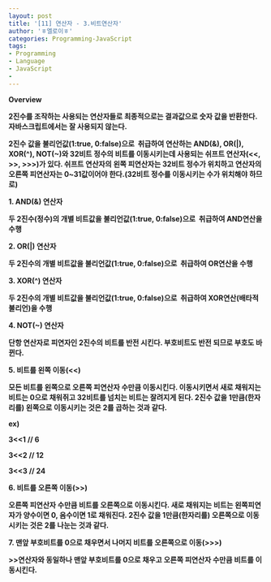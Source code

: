 ```yaml
---
layout: post
title: '[11] 연산자 - 3.비트연산자'
author: 'ㅎ엘로이ㅎ'
categories: Programming-JavaScript
tags:
- Programming
- Language
- JavaScript
-
---
```



<script> location.href='https://cafe.naver.com/develoid/701884' ; </script>

<p><strong><span>Overview</span></strong></p><p><b></p><p><span>2진수를 조작하는 사용되는 연산자들로 최종적으로는&nbsp;결과값으로 숫자 값을 반환한다. 자바스크립트에서는 잘 사용되지 않는다.</span></p><p><span>2진수 값을 불리언값(1:true, 0:false)으로&nbsp;&nbsp;취급하여 연산하는 AND(&amp;), OR(|), XOR(^), NOT(~)와 32비트 정수의 비트를 이동시키는데&nbsp;사용되는 쉬프트 연산자(&lt;&lt;, &gt;&gt;, &gt;&gt;&gt;)가 있다. 쉬프트 연산자의 왼쪽 피연산자는 32비트 정수가&nbsp;위치하고 연산자의 오른쪽 피연산자는&nbsp;0~31값이어야 한다.(32비트 정수를 이동시키는 수가 위치해야 하므로)&nbsp;</span></p><p><b></p><p><b></p><p><strong><span>1. AND(&amp;) 연산자</span></strong></p><p><b></p><p><span>두 2진수(정수)의 개별 비트값을&nbsp;불리언값(1:true, 0:false)으로&nbsp;&nbsp;취급하여 AND연산을 수행</span><b></p><p><b></p><p><b></p><p><strong><span>2. OR(|) 연산자</span></strong></p><p><b></p><p><span>두 2진수의 개별 비트값을&nbsp;불리언값(1:true, 0:false)으로&nbsp;&nbsp;취급하여 OR연산을 수행</span><b></p><p><b></p><p><b></p><p><strong><span>3. XOR(^) 연산자</span></strong></p><p><b></p><p><span>두 2진수의 개별 비트값을&nbsp;불리언값(1:true, 0:false)으로&nbsp;&nbsp;취급하여 XOR연산(배타적 불리언)을 수행</span></p><p><b></p><p><b></p><p><strong><span>4. NOT(~) 연산자</span></strong></p><p><b></p><p><span>단항 연산자로 피연자인 2진수의 비트를 반전 시킨다. 부호비트도 반전 되므로 부호도 바뀐다.</span></p><p><b></p><p><b></p><p><strong><span>5. 비트를 왼쪽 이동(&lt;&lt;)</span></strong></p><p><b></p><p><span>모든 비트를 왼쪽으로 오른쪽 피연산자 수만큼 이동시킨다. 이동시키면서 새로 채워지는 비트는 0으로 채워쥐고 32비트를 넘치는 비트는 잘려지게 된다. 2진수 값을 1만큼(한자리를) 왼쪽으로 이동시키는 것은 2를 곱하는 것과 같다.</span></p><p><b></p><p><span>ex)</span></p><p><span>3&lt;&lt;1 // 6</span></p><p><span>3&lt;&lt;2 // 12</span></p><p><span>3&lt;&lt;3 // 24</span></p><p><b></p><p><b></p><p><strong><span>6. 비트를&nbsp;오른쪽 이동(&gt;&gt;)</span></strong></p><p><b></p><p><span>오른쪽 피연산자 수만큼 비트를 오른쪽으로 이동시킨다. 새로 채워지는 비트는 왼쪽피연자가 양수이면 0, 음수이면 1로 채워진다. 2진수 값을 1만큼(한자리를) 오른쪽으로 이동시키는 것은 2를 나눈는 것과 같다.</span></p><p><b></p><p><b></p><p><strong><span>7. 맨앞 부호비트를 0으로 채우면서 나머지 비트를 오른쪽으로 이동(&gt;&gt;&gt;)</span></strong></p><p><b></p><p><span>&gt;&gt;연산자와 동일하나 맨앞 부호비트를 0으로 채우고 오른쪽 피연산자 수만큼 비트를 이동시킨다.</span></p><div><p><b></p></div><p></p>
